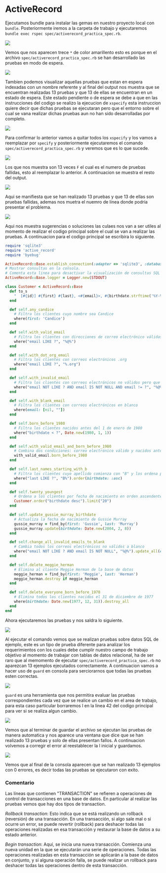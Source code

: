 # ActiveRecord

Ejecutamos bundle para instalar las gemas en nuestro proyecto local con ```bundle```. Posteriormente iremos a la carpeta de trabajo y ejecutaremos ```bundle exec rspec spec/activerecord_practica_spec.rb```.

![](https://github.com/Kinartb/CC3S2/blob/main/ActiveRecord/Imagenes/activerecord1.png)

Vemos que nos aparecen trece ```*``` de color amarillento esto es porque en el archivo ```spec/activerecord_practica_spec.rb``` se han desarrollado las pruebas en modo de espera.

![](https://github.com/Kinartb/CC3S2/blob/main/ActiveRecord/Imagenes/activerecord2.png)

Tambien podemos visualizar aquellas pruebas que estan en espera indexadas con un nombre referente y al final del output nos muestra que se encuentran realizadas 13 pruebas y que 13 de ellas se encuentran en un estado de espera. Este estado pendiente o de espera se debe a que en las instrucciones del codigo se realizo la ejecucion de ```xspecify``` esta instruccion quiere decir que dichas pruebas se ejecutaran pero que el entorno sobre el cual se vana realizar dichas pruebas aun no han sido desarrolladas por completo.

![](https://github.com/Kinartb/CC3S2/blob/main/ActiveRecord/Imagenes/activerecord3.png)

Para confirmar lo anterior vamos a quitar todos los ```xspecify``` y los vamos a reemplazar por ```specify``` y posteriormente ejecutaremos el comando ```spec/activerecord_practica_spec.rb```  y veremos que es lo que sucede.

![](https://github.com/Kinartb/CC3S2/blob/main/ActiveRecord/Imagenes/activerecord4.png)

Los que nos muestra son 13 veces ```F``` el cual es el numero de pruebas fallidas, esto al reemplazar lo anterior. A continuacion se muestra el resto del output.

![](https://github.com/Kinartb/CC3S2/blob/main/ActiveRecord/Imagenes/activerecord5.png)

Aqui se manifiesta que se han realizado 13 pruebas y que 13 de ellas son pruebas fallidas, ademas nos muetra el nuemro de linea donde podria presentar el problema.

![](https://github.com/Kinartb/CC3S2/blob/main/ActiveRecord/Imagenes/activerecord6.png)

Aqui nos muestra sugerencias o soluciones las culaes nos van  a ser utiles al momento de realizar el codigo principal sobre el cual se van a realizar las pruebas. A continuacion para el codigo principal se escribira lo siguiente.


```ruby
require 'sqlite3'
require 'active_record'
require 'byebug'

ActiveRecord::Base.establish_connection(:adapter => 'sqlite3', :database => 'customers.sqlite3')
# Mostrar consultas en la consola.
# Comenta esta linea para desactivar la visualización de consultas SQL sin formato.
ActiveRecord::Base.logger = Logger.new(STDOUT)

class Customer < ActiveRecord::Base
  def to_s
    "  [#{id}] #{first} #{last}, <#{email}>, #{birthdate.strftime('%Y-%m-d')}"
  end

  def self.any_candice
    # Filtra los clientes cuyo nombre sea Candice
    where(first: 'Candice')
  end

  def self.with_valid_email
    # Filtra los clientes con direcciones de correo electrónico válidas (que contengan '@')
    where("email LIKE ?", "%@%")
  end

  def self.with_dot_org_email
    # Filtra los clientes con correos electrónicos .org
    where("email LIKE ?", "%.org")
  end

  def self.with_invalid_email
    # Filtra los clientes con correos electrónicos no válidos pero que no estén en blanco (no contienen "@")
    where("email NOT LIKE ? AND email IS NOT NULL AND email != ?", "%@%", "")
  end

  def self.with_blank_email
    # Filtra los clientes con correos electrónicos en blanco
    where(email: [nil, ""])
  end

  def self.born_before_1980
    # Filtra los clientes nacidos antes del 1 de enero de 1980
    where("birthdate < ?", Date.new(1980, 1, 1))
  end

  def self.with_valid_email_and_born_before_1980
    # Combina dos condiciones: correo electrónico válido y nacidos antes del 1/1/1980
    with_valid_email.born_before_1980
  end

  def self.last_names_starting_with_b
    # Filtra los clientes cuyo apellido comienza con "B" y los ordena por fecha de nacimiento
    where("last LIKE ?", "B%").order(birthdate: :asc)
  end

  def self.twenty_youngest
    # Ordena a los clientes por fecha de nacimiento en orden ascendente y limita a 20 resultados
    Customer.order("birthdate desc").limit("20")
  end

  def self.update_gussie_murray_birthdate
    # Actualiza la fecha de nacimiento de Gussie Murray
    gussie_murray = find_by(first: 'Gussie', last: 'Murray')
    gussie_murray.update(birthdate: Date.new(2004, 2, 8))
  end

  def self.change_all_invalid_emails_to_blank
    # Cambia todos los correos electrónicos no válidos a blanco
    where("email NOT LIKE ? AND email IS NOT NULL", "%@%").update_all(email: "")
  end

  def self.delete_meggie_herman
    # Elimina al cliente Meggie Herman de la base de datos
    meggie_herman = find_by(first: 'Meggie', last: 'Herman')
    meggie_herman.destroy if meggie_herman
  end

  def self.delete_everyone_born_before_1978
    # Elimina todos los clientes nacidos el 31 de diciembre de 1977
    where(birthdate: Date.new(1977, 12, 31)).destroy_all
  end
end
```
Ahora ejecutaremos las pruebas y nos saldra lo siguiente.

![](https://github.com/Kinartb/CC3S2/blob/main/ActiveRecord/Imagenes/activerecord7.png)

Al ejecutar el comando vemos que se realizan pruebas sobre datos SQL de ejemplo, este es un tipo de prueba diferente para analizar los requerimientos con los cuales debe cumplir nuestro campo de trabajo objetivo al momento de trabajar con tablas de datos relacional, ha de ser raro que al memomento de ejecutar ```spec/activerecord_practica_spec.rb``` no aparezcan 13 ejemplos ejecutados correctamente. A continuacion vamos a hacer uso de ```guard``` en consola para serciorarnos que todas las pruebas esten correctas.

![](https://github.com/Kinartb/CC3S2/blob/main/ActiveRecord/Imagenes/activerecord8.png)

```guard``` es una herramienta que nos permitira evaluar las pruebas correspondientes cada vez que se realice un cambio en el area de trabajo, para esta caso particular borraremos l en la linea 42 del codigo principal para ver si se realiza algun cambio.

![](https://github.com/Kinartb/CC3S2/blob/main/ActiveRecord/Imagenes/activerecord9.png)

Vemos que al terminar de guardar el archivo se ejecutan las pruebas de manera automatica y nos aparece una ventana que dice que se han realizado 13 pruebas y solo de ellas presentan fallos. A continuacion volvemos a corregir el error al reestablecer la l inicial y guardamos.

![](https://github.com/Kinartb/CC3S2/blob/main/ActiveRecord/Imagenes/activerecord10.png)

Vemos que al final de la consola aparecen que se han realizado 13 ejemplos con 0 errores, es decir todas las pruebas se ejecutaron con exito.

### Comentario

Las líneas que contienen "TRANSACTION" se refieren a operaciones de control de transacciones en una base de datos. En particular al realizar las pruebas vemos que hay dos tipos de transaction.

*Rollback transaction*: Esto indica que se está realizando un rollback (reversión) de una transacción. En una transacción, si algo sale mal o si ocurre un error, se puede revertir (rollback) para deshacer todas las operaciones realizadas en esa transacción y restaurar la base de datos a su estado anterior.

*Begin transaction*: Aquí, se inicia una nueva transacción. Comienza una nueva unidad en la que se ejecutarán una serie de operaciones. Todas las operaciones realizadas en esta transacción se aplicarán a la base de datos en conjunto, y si alguna operación falla, se puede realizar un rollback para deshacer todas las operaciones dentro de esta transacción.
